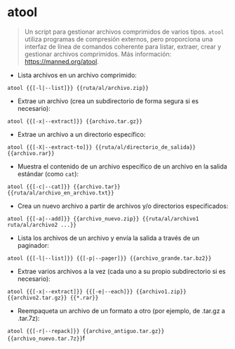 # atool

> Un script para gestionar archivos comprimidos de varios tipos.
> `atool` utiliza programas de compresión externos, pero proporciona una interfaz de línea de comandos coherente para listar, extraer, crear y gestionar archivos comprimidos.
> Más información: <https://manned.org/atool>.

- Lista archivos en un archivo comprimido:

`atool {{[-l|--list]}} {{ruta/al/archivo.zip}}`

- Extrae un archivo (crea un subdirectorio de forma segura si es necesario):

`atool {{[-x|--extract]}} {{archivo.tar.gz}}`

- Extrae un archivo a un directorio específico:

`atool {{[-X|--extract-to]}} {{ruta/al/directorio_de_salida}} {{archivo.rar}}`

- Muestra el contenido de un archivo específico de un archivo en la salida estándar (como `cat`):

`atool {{[-c|--cat]}} {{archivo.tar}} {{ruta/al/archivo_en_archivo.txt}}`

- Crea un nuevo archivo a partir de archivos y/o directorios especificados:

`atool {{[-a|--add]}} {{archivo_nuevo.zip}} {{ruta/al/archivo1 ruta/al/archivo2 ...}}`

- Lista los archivos de un archivo y envía la salida a través de un paginador:

`atool {{[-l|--list]}} {{[-p|--pager]}} {{archivo_grande.tar.bz2}}`

- Extrae varios archivos a la vez (cada uno a su propio subdirectorio si es necesario):

`atool {{[-x|--extract]}} {{[-e|--each]}} {{archivo1.zip}} {{archivo2.tar.gz}} {{*.rar}}`

- Reempaqueta un archivo de un formato a otro (por ejemplo, de .tar.gz a .tar.7z):

`atool {{[-r|--repack]}} {{archivo_antiguo.tar.gz}} {{archivo_nuevo.tar.7z}}`f
